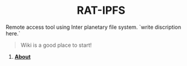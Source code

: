 <h1 align="center">
  RAT-IPFS
</h1>
Remote access tool using Inter planetary file system. `write discription here.`


> Wiki is a good place to start!
1. [**About**](https://github.com/InterPlanetaryRats/RAT-IPFS/wiki)
